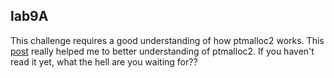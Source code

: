 ## lab9A
This challenge requires a good understanding of how ptmalloc2 works. This [post](https://sploitfun.wordpress.com/2015/02/10/understanding-glibc-malloc/) 
really helped me to better understanding of ptmalloc2. If you haven't read it yet, what the hell are you waiting for??
